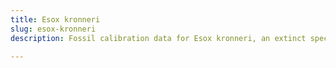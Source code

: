 ```yaml
---
title: Esox kronneri
slug: esox-kronneri
description: Fossil calibration data for Esox kronneri, an extinct species of fish. Includes taxonomy authority and locality references, and cross-references to living taxa.

---
```

